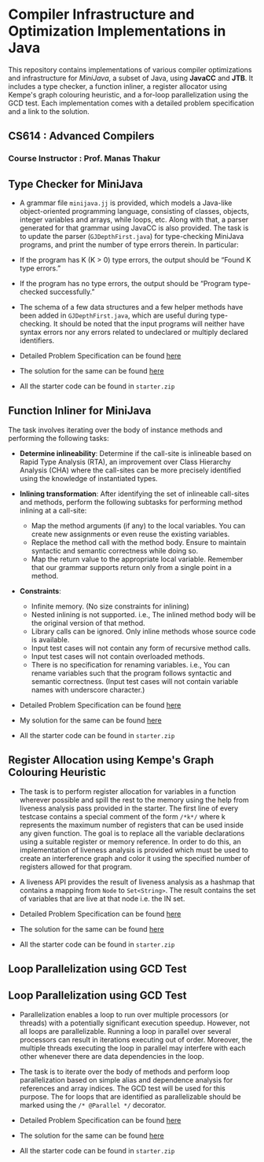 # Compiler Infrastructure and Optimization Implementations in Java

This repository contains implementations of various compiler optimizations and infrastructure for *MiniJava*, a subset of Java, using **JavaCC** and **JTB**. It includes a type checker, a function inliner, a register allocator using Kempe's graph colouring heuristic, and a for-loop parallelization using the GCD test. Each implementation comes with a detailed problem specification and a link to the solution. 

## CS614 : Advanced Compilers

### Course Instructor : Prof. Manas Thakur

## Type Checker for MiniJava

- A grammar file `minijava.jj` is provided, which models a Java-like object-oriented programming language, consisting of classes, objects, integer variables and arrays, while loops, etc. Along with that, a parser generated for that grammar using JavaCC is also provided. The task is to update the parser (`GJDepthFirst.java`) for type-checking MiniJava programs, and print the number of type errors therein. In particular:

- If the program has K (K > 0) type errors, the output should be “Found K type errors.”
- If the program has no type errors, the output should be “Program type-checked successfully.”

- The schema of a few data structures and a few helper methods have been added in `GJDepthFirst.java`, which are useful during type-checking. It should be noted that the input programs will neither have syntax errors nor any errors related to undeclared or multiply declared identifiers.

- Detailed Problem Specification can be found [here]()
- The solution for the same can be found [here]()
- All the starter code can be found in `starter.zip`



## Function Inliner for MiniJava

The task involves iterating over the body of instance methods and performing the following tasks:

- **Determine inlineability**: Determine if the call-site is inlineable based on Rapid Type Analysis (RTA), an improvement over Class Hierarchy Analysis (CHA) where the call-sites can be more precisely identified using the knowledge of instantiated types.

- **Inlining transformation**: After identifying the set of inlineable call-sites and methods, perform the following subtasks for performing method inlining at a call-site:
  - Map the method arguments (if any) to the local variables. You can create new assignments or even reuse the existing variables.
  - Replace the method call with the method body. Ensure to maintain syntactic and semantic correctness while doing so.
  - Map the return value to the appropriate local variable. Remember that our grammar supports return only from a single point in a method.

- **Constraints**:
    - Infinite memory. (No size constraints for inlining)
    - Nested inlining is not supported. i.e., The inlined method body will be the original version of that method.
    - Library calls can be ignored. Only inline methods whose source code is available.
    - Input test cases will not contain any form of recursive method calls.
    - Input test cases will not contain overloaded methods.
    - There is no specification for renaming variables. i.e., You can rename variables such that the program follows syntactic and semantic correctness. (Input test cases will not contain variable names with underscore character.)

- Detailed Problem Specification can be found [here]()
- My solution for the same can be found [here]()
- All the starter code can be found in `starter.zip`

## Register Allocation using Kempe's Graph Colouring Heuristic

- The task is to perform register allocation for variables in a function wherever possible and spill the rest to the memory using the help from liveness analysis pass provided in the starter. The first line of every testcase contains a special comment of the form `/*k*/` where k represents the maximum number of registers that can be used inside any given function. The goal is to replace all the variable declarations using a suitable register or memory reference. In order to do this, an implementation of liveness analysis is provided which must be used to create an interference graph and color it using the specified number of registers allowed for that program. 


- A liveness API provides the result of liveness analysis as a hashmap that contains a mapping from `Node` to `Set<String>`. The result contains the set of variables that are live at that node i.e. the IN set.

- Detailed Problem Specification can be found [here]()
- The solution for the same can be found [here]()
- All the starter code can be found in `starter.zip`

## Loop Parallelization using GCD Test
## Loop Parallelization using GCD Test

- Parallelization enables a loop to run over multiple processors (or threads) with a potentially significant execution speedup. However, not all loops are parallelizable. Running a loop in parallel over several processors can result in iterations executing out of order. Moreover, the multiple threads executing the loop in parallel may interfere with each other whenever there are data dependencies in the loop.

- The task is to iterate over the body of methods and perform loop parallelization based on simple alias and dependence analysis for references and array indices. The GCD test will be used for this purpose. The for loops that are identified as parallelizable should be marked using the `/* @Parallel */` decorator.

- Detailed Problem Specification can be found [here]()
- The solution for the same can be found [here]()
- All the starter code can be found in `starter.zip`
